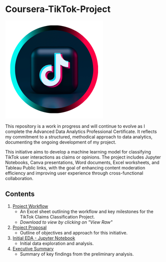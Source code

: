 # Coursera-TikTok-Project

![TikTok Logo](Images/Canva_TikTok_Logo.png)

This repository is a work in progress and will continue to evolve as I complete the Advanced Data Analytics Professional Certificate. It reflects my commitment to a structured, methodical approach to data analytics, documenting the ongoing development of my project.

This initiative aims to develop a machine learning model for classifying TikTok user interactions as claims or opinions. The project includes Jupyter Notebooks, Canva presentations, Word documents, Excel worksheets, and Tableau Public links, with the goal of enhancing content moderation efficiency and improving user experience through cross-functional collaboration.

## Contents
1. [Project Workflow](02_Project_Workflow.xlsx)
    - An Excel sheet outlining the workflow and key milestones for the TikTok Claims Classification Project.
    - *Download to view by clicking on "View Raw"*
2. [Project Proposal](03_C1_TikTok_Project_Proposal.pdf)
    - Outline of objectives and approach for this initiative.
3. [Initial EDA - Jupyter Notebook](04_C2_JP_Notebook_Prelim_EDA.ipynb)
    - Initial data exploration and analysis.
4. [Executive Summary](05_C2_Executive_Summary.pdf)
    - Summary of key findings from the preliminary analysis.
